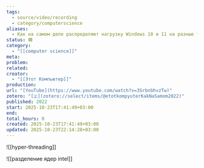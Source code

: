 ```yaml
---
tags:
  - source/video/recording
  - category/computerscience
aliases:
  - Как на самом деле распределяют нагрузку Windows 10 и 11 на разные типы ядер в Intel Alder Lake?!
status: 🟦
category:
  - "[[computer science]]"
meta: 
problem: 
related: 
creator:
  - "[[Этот Компьютер]]"
production: 
url: "[YouTube](https://www.youtube.com/watch?v=3SrbnbhvzTw)"
zotero: "[🇿](zotero://select/items/@etotkompyuterKakNaSamom2022)"
published: 2022
start: 2025-10-23T17:41:49+03:00
end: 
total_hours: 0
created: 2025-10-23T17:41:49+03:00
updated: 2025-10-23T22:14:28+03:00
---
```


![[hyper-threading]]

![[разделение ядер intel]]
